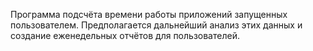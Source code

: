 Программа подсчёта времени работы приложений запущенных пользователем. Предполагается дальнейший анализ этих данных и создание еженедельных отчётов для пользователей. 
